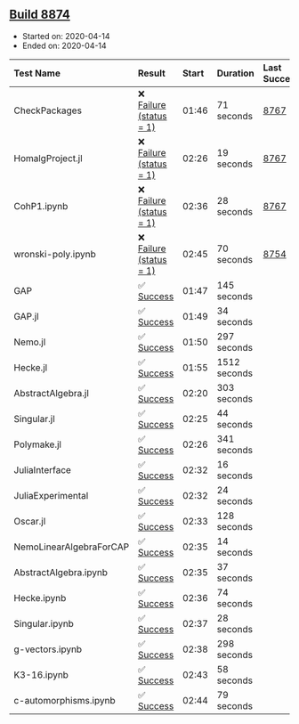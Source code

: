 ## [Build 8874](https://oscarci.mathematik.uni-kl.de/job/oscar/8874/)

* Started on: 2020-04-14
* Ended on: 2020-04-14

| Test Name    | Result | Start | Duration | Last Success | First Failure |
|:-------------|:-------|:------|:---------|:-------------|:--------------|
| CheckPackages | ❌ [Failure (status = 1)](https://oscarci.mathematik.uni-kl.de/job/oscar/8874/artifact/logs/build-8874/CheckPackages.log) | 01:46 | 71 seconds | [8767](https://oscarci.mathematik.uni-kl.de/job/oscar/8767/) | [8768](https://oscarci.mathematik.uni-kl.de/job/oscar/8768/) |
| HomalgProject.jl | ❌ [Failure (status = 1)](https://oscarci.mathematik.uni-kl.de/job/oscar/8874/artifact/logs/build-8874/HomalgProject.jl.log) | 02:26 | 19 seconds | [8767](https://oscarci.mathematik.uni-kl.de/job/oscar/8767/) | [8768](https://oscarci.mathematik.uni-kl.de/job/oscar/8768/) |
| CohP1.ipynb | ❌ [Failure (status = 1)](https://oscarci.mathematik.uni-kl.de/job/oscar/8874/artifact/logs/build-8874/CohP1.ipynb.log) | 02:36 | 28 seconds | [8767](https://oscarci.mathematik.uni-kl.de/job/oscar/8767/) | [8768](https://oscarci.mathematik.uni-kl.de/job/oscar/8768/) |
| wronski-poly.ipynb | ❌ [Failure (status = 1)](https://oscarci.mathematik.uni-kl.de/job/oscar/8874/artifact/logs/build-8874/wronski-poly.ipynb.log) | 02:45 | 70 seconds | [8754](https://oscarci.mathematik.uni-kl.de/job/oscar/8754/) | [8755](https://oscarci.mathematik.uni-kl.de/job/oscar/8755/) |
| GAP | ✅ [Success](https://oscarci.mathematik.uni-kl.de/job/oscar/8874/artifact/logs/build-8874/GAP.log) | 01:47 | 145 seconds |  |  |
| GAP.jl | ✅ [Success](https://oscarci.mathematik.uni-kl.de/job/oscar/8874/artifact/logs/build-8874/GAP.jl.log) | 01:49 | 34 seconds |  |  |
| Nemo.jl | ✅ [Success](https://oscarci.mathematik.uni-kl.de/job/oscar/8874/artifact/logs/build-8874/Nemo.jl.log) | 01:50 | 297 seconds |  |  |
| Hecke.jl | ✅ [Success](https://oscarci.mathematik.uni-kl.de/job/oscar/8874/artifact/logs/build-8874/Hecke.jl.log) | 01:55 | 1512 seconds |  |  |
| AbstractAlgebra.jl | ✅ [Success](https://oscarci.mathematik.uni-kl.de/job/oscar/8874/artifact/logs/build-8874/AbstractAlgebra.jl.log) | 02:20 | 303 seconds |  |  |
| Singular.jl | ✅ [Success](https://oscarci.mathematik.uni-kl.de/job/oscar/8874/artifact/logs/build-8874/Singular.jl.log) | 02:25 | 44 seconds |  |  |
| Polymake.jl | ✅ [Success](https://oscarci.mathematik.uni-kl.de/job/oscar/8874/artifact/logs/build-8874/Polymake.jl.log) | 02:26 | 341 seconds |  |  |
| JuliaInterface | ✅ [Success](https://oscarci.mathematik.uni-kl.de/job/oscar/8874/artifact/logs/build-8874/JuliaInterface.log) | 02:32 | 16 seconds |  |  |
| JuliaExperimental | ✅ [Success](https://oscarci.mathematik.uni-kl.de/job/oscar/8874/artifact/logs/build-8874/JuliaExperimental.log) | 02:32 | 24 seconds |  |  |
| Oscar.jl | ✅ [Success](https://oscarci.mathematik.uni-kl.de/job/oscar/8874/artifact/logs/build-8874/Oscar.jl.log) | 02:33 | 128 seconds |  |  |
| NemoLinearAlgebraForCAP | ✅ [Success](https://oscarci.mathematik.uni-kl.de/job/oscar/8874/artifact/logs/build-8874/NemoLinearAlgebraForCAP.log) | 02:35 | 14 seconds |  |  |
| AbstractAlgebra.ipynb | ✅ [Success](https://oscarci.mathematik.uni-kl.de/job/oscar/8874/artifact/logs/build-8874/AbstractAlgebra.ipynb.log) | 02:35 | 37 seconds |  |  |
| Hecke.ipynb | ✅ [Success](https://oscarci.mathematik.uni-kl.de/job/oscar/8874/artifact/logs/build-8874/Hecke.ipynb.log) | 02:36 | 74 seconds |  |  |
| Singular.ipynb | ✅ [Success](https://oscarci.mathematik.uni-kl.de/job/oscar/8874/artifact/logs/build-8874/Singular.ipynb.log) | 02:37 | 28 seconds |  |  |
| g-vectors.ipynb | ✅ [Success](https://oscarci.mathematik.uni-kl.de/job/oscar/8874/artifact/logs/build-8874/g-vectors.ipynb.log) | 02:38 | 298 seconds |  |  |
| K3-16.ipynb | ✅ [Success](https://oscarci.mathematik.uni-kl.de/job/oscar/8874/artifact/logs/build-8874/K3-16.ipynb.log) | 02:43 | 58 seconds |  |  |
| c-automorphisms.ipynb | ✅ [Success](https://oscarci.mathematik.uni-kl.de/job/oscar/8874/artifact/logs/build-8874/c-automorphisms.ipynb.log) | 02:44 | 79 seconds |  |  |
